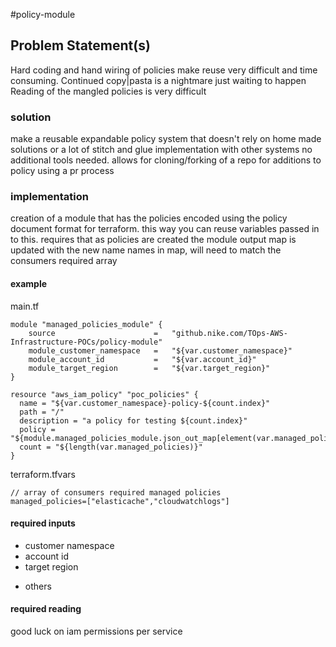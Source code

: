 #policy-module

## Problem Statement(s)
Hard coding and hand wiring of policies make reuse very difficult and time consuming.
Continued copy|pasta is a nightmare just waiting to happen
Reading of the mangled policies is very difficult

### solution
make a reusable expandable policy system that doesn't rely on home made solutions or a lot of stitch and glue implementation with other systems
no additional tools needed.
allows for cloning/forking of a repo for additions to policy using a pr process

### implementation
creation of a module that has the policies encoded using the policy document format for terraform.  this way you can reuse variables passed in to this.
requires that as policies are created the module output map is updated with the new name
names in map, will need to match the consumers required array

#### example
main.tf
```
module "managed_policies_module" {
    source                      =   "github.nike.com/TOps-AWS-Infrastructure-POCs/policy-module"
    module_customer_namespace   =   "${var.customer_namespace}"
    module_account_id           =   "${var.account_id}"
    module_target_region        =   "${var.target_region}"
}

resource "aws_iam_policy" "poc_policies" {
  name = "${var.customer_namespace}-policy-${count.index}"
  path = "/"
  description = "a policy for testing ${count.index}"
  policy = "${module.managed_policies_module.json_out_map[element(var.managed_policies,count.index)]}"
  count = "${length(var.managed_policies)}"
}
```

terraform.tfvars
```
// array of consumers required managed policies
managed_policies=["elasticache","cloudwatchlogs"]
```

#### required inputs
* customer namespace
* account id
* target region
- others

#### required reading
good luck on iam permissions per service